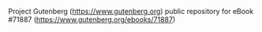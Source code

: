 Project Gutenberg (https://www.gutenberg.org) public repository
for eBook #71887 (https://www.gutenberg.org/ebooks/71887)
